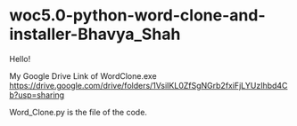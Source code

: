 # woc5.0-python-word-clone-and-installer-Bhavya_Shah

Hello!

My Google Drive Link of WordClone.exe
https://drive.google.com/drive/folders/1VsiIKL0ZfSgNGrb2fxiFjLYUzIhbd4Cb?usp=sharing

Word_Clone.py is the file of the code.

